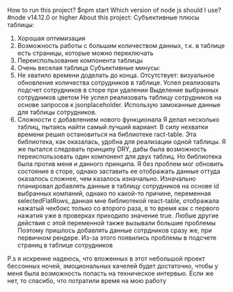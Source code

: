 How to run this project?
$npm start
Which version of node js should I use?
#node v14.12.0 or higher
About this project:
Субъективные плюсы таблицы: 
1. Хорошая оптимизация 
2. Возможность работы с большим количеством данных, т.к. в таблице есть страницы, которые можно переключать
3. Переиспользование компонента таблицы
4. Очень веселая таблица
Субъективные минусы: 
1. Не хватило времени доделать до конца. Отсутствует:
визуальное обновление количества сотрудников в таблице. Успел реализовать подсчет сотрудников в сторе при удалении
Выделение выбранных сотрудников цветом
Не успел реализовать таблицу сотрудников на основе запросов к jsonplaceholder. Использую замоканные данные для таблицы сотрудников.
2. Сложности с добавлением нового функционала
Я делал несколько таблиц, пытаясь найти самый лучший вариант. В силу нехватки времени решил остановиться на библиотеке ract-table. Эта библиотека, как оказалась, удобна для реализации одной таблицы. Я же пытался следовать принципу DRY, дабы была возможность переиспользовать один компонент для двух таблиц. Но библиотека была против меня и данного принципа. Я без проблем мог обновить состояние в сторе, однако заставить ее отображать данные оттуда оказалось сложнее, чем казалось изначально. 
Изначально планировал добавлять данные в таблицу сотрудников на основе id выбранных компаний, однако по какой-то причине, переменная selectedFlatRows, данная мне библиотекой react-table, отображала нажатый чекбокс только со второго раза, в то время как с первого нажатия уже в проверках приходило значение true. Любые другие действия с этой переменной также вызывали большие проблемы
Поэтому пришлось добавлять данные сотрдников сразу же, при первичном рендере. Из-за этого появились проблемы в подсчете страниц в таблице сотрудников

P.s я искренне надеюсь, что вложенных в этот небольшой проект бессонных ночей, эмоциональных качелей будет достаточно, чтобы у меня была возможность попасть на техническое интервью. Если же нет, то спасибо, что потратили время на мою работу


